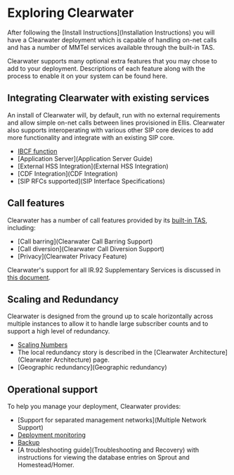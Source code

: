 # Exploring Clearwater

After following the [Install Instructions](Installation Instructions) you will have a Clearwater deployment which is capable of handling on-net calls and has a number of MMTel services available through the built-in TAS.

Clearwater supports many optional extra features that you may chose to add to your deployment.  Descriptions of each feature along with the process to enable it on your system can be found here.

## Integrating Clearwater with existing services

An install of Clearwater will, by default, run with no external requirements and allow simple on-net calls between lines provisioned in Ellis.  Clearwater also supports interoperating with various other SIP core devices to add more functionality and integrate with an existing SIP core.

* [IBCF function](IBCF)
* [Application Server](Application Server Guide)
* [External HSS Integration](External HSS Integration)
* [CDF Integration](CDF Integration)
* [SIP RFCs supported](SIP Interface Specifications)

## Call features

Clearwater has a number of call features provided by its [built-in TAS](Application-Server-Guide#the-built-in-mmtel-application-server), including:

* [Call barring](Clearwater Call Barring Support)
* [Call diversion](Clearwater Call Diversion Support)
* [Privacy](Clearwater Privacy Feature)

Clearwater's support for all IR.92 Supplementary Services is discussed in [this document](IR.92-Supplementary-Services).

## Scaling and Redundancy

Clearwater is designed from the ground up to scale horizontally across multiple instances to allow it to handle large subscriber counts and to support a high level of redundancy.

* [Scaling Numbers](http://www.projectclearwater.org/technical/clearwater-performance/)
* The local redundancy story is described in the [Clearwater Architecture](Clearwater Architecture) page.
* [Geographic redundancy](Geographic redundancy)

## Operational support

To help you manage your deployment, Clearwater provides:

* [Support for separated management networks](Multiple Network Support)
* [Deployment monitoring](Cacti)
* [Backup](Backups)
* [A troubleshooting guide](Troubleshooting and Recovery) with instructions for viewing the database entries on Sprout and Homestead/Homer.